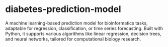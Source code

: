 # diabetes-prediction-model
A machine learning-based prediction model for bioinformatics tasks, adaptable for regression, classification, or time series forecasting. Built with Python, it supports various algorithms like linear regression, decision trees, and neural networks, tailored for computational biology research.
